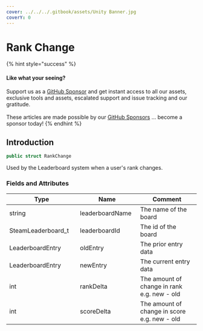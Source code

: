 ```yaml
---
cover: ../../../.gitbook/assets/Unity Banner.jpg
coverY: 0
---
```


# Rank Change

{% hint style="success" %}
#### Like what your seeing?

Support us as a [GitHub Sponsor](../../../where-to-buy/become-a-sponsor.md) and get instant access to all our assets, exclusive tools and assets, escalated support and issue tracking and our gratitude.\
\
These articles are made possible by our [GitHub Sponsors](../../../where-to-buy/become-a-sponsor.md) ... become a sponsor today!
{% endhint %}

## Introduction

```csharp
public struct RankChange
```

Used by the Leaderboard system when a user's rank changes.

### Fields and Attributes

<table><thead><tr><th width="220.30993726870204">Type</th><th width="169.82668241105068">Name</th><th width="375.82373346952215">Comment</th></tr></thead><tbody><tr><td>string</td><td>leaderboardName</td><td>The name of the board</td></tr><tr><td>SteamLeaderboard_t</td><td>leaderboardId</td><td>The id of the board</td></tr><tr><td>LeaderboardEntry</td><td>oldEntry</td><td>The prior entry data</td></tr><tr><td>LeaderboardEntry</td><td>newEntry</td><td>The current entry data</td></tr><tr><td>int</td><td>rankDelta</td><td>The amount of change in rank e.g. new - old</td></tr><tr><td>int</td><td>scoreDelta</td><td>The amount of change in score e.g. new - old</td></tr></tbody></table>

